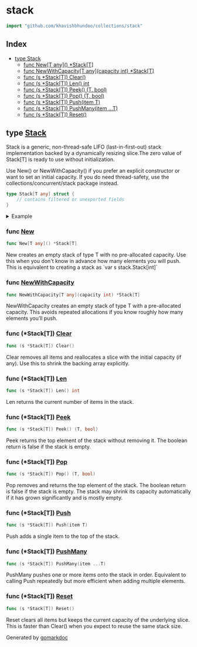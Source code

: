 <!-- Code generated by gomarkdoc. DO NOT EDIT -->

# stack

```go
import "github.com/khavishbhundoo/collections/stack"
```

## Index

- [type Stack](<#Stack>)
    - [func New\[T any\]\(\) \*Stack\[T\]](<#New>)
    - [func NewWithCapacity\[T any\]\(capacity int\) \*Stack\[T\]](<#NewWithCapacity>)
    - [func \(s \*Stack\[T\]\) Clear\(\)](<#Stack[T].Clear>)
    - [func \(s \*Stack\[T\]\) Len\(\) int](<#Stack[T].Len>)
    - [func \(s \*Stack\[T\]\) Peek\(\) \(T, bool\)](<#Stack[T].Peek>)
    - [func \(s \*Stack\[T\]\) Pop\(\) \(T, bool\)](<#Stack[T].Pop>)
    - [func \(s \*Stack\[T\]\) Push\(item T\)](<#Stack[T].Push>)
    - [func \(s \*Stack\[T\]\) PushMany\(item ...T\)](<#Stack[T].PushMany>)
    - [func \(s \*Stack\[T\]\) Reset\(\)](<#Stack[T].Reset>)


<a name="Stack"></a>
## type [Stack](<https://github.com/khavishbhundoo/collections/blob/main/stack/stack.go#L10-L13>)

Stack is a generic, non\-thread\-safe LIFO \(last\-in\-first\-out\) stack implementation backed by a dynamically resizing slice.The zero value of Stack\[T\] is ready to use without initialization.

Use New\(\) or NewWithCapacity\(\) if you prefer an explicit constructor or want to set an initial capacity. If you do need thread\-safety, use the collections/concurrent/stack package instead.

```go
type Stack[T any] struct {
    // contains filtered or unexported fields
}
```

<details><summary>Example</summary>
<p>



```go
package main

import (
        "fmt"

        "github.com/khavishbhundoo/collections/stack"
)

func main() {
        s := stack.New[int]()
        s.PushMany(1, 2)
        s.Push(3)

        s2 := stack.NewWithCapacity[int](4)
        s2.PushMany(1, 2, 3, 4)
        s2.Push(3)
        val, ok := s2.Pop()
        fmt.Println(val, ok)

        val, ok = s.Pop()
        fmt.Println(val, ok)
        fmt.Println(s.Len())
        peek, ok := s.Peek()
        fmt.Println(peek, ok)
        fmt.Println(s.Len())
        s.Pop()
        s.Pop()
        val, ok = s.Pop()
        fmt.Println(val, ok)
        peek, ok = s.Peek()
        fmt.Println(peek, ok)

        //The zero value of Stack[T] is ready to use without initialization
        var s3 stack.Stack[int]
        s3.Push(1)
        val, ok = s3.Pop()
        fmt.Println(val, ok)

}
```

#### Output

```
3 true
3 true
2
2 true
2
0 false
0 false
1 true
```

</p>
</details>

<a name="New"></a>
### func [New](<https://github.com/khavishbhundoo/collections/blob/main/stack/stack.go#L25>)

```go
func New[T any]() *Stack[T]
```

New creates an empty stack of type T with no pre\-allocated capacity. Use this when you don't know in advance how many elements you will push. This is equivalent to creating a stack as \`var s stack.Stack\[int\]\`

<a name="NewWithCapacity"></a>
### func [NewWithCapacity](<https://github.com/khavishbhundoo/collections/blob/main/stack/stack.go#L35>)

```go
func NewWithCapacity[T any](capacity int) *Stack[T]
```

NewWithCapacity creates an empty stack of type T with a pre\-allocated capacity. This avoids repeated allocations if you know roughly how many elements you’ll push.

<a name="Stack[T].Clear"></a>
### func \(\*Stack\[T\]\) [Clear](<https://github.com/khavishbhundoo/collections/blob/main/stack/stack.go#L123>)

```go
func (s *Stack[T]) Clear()
```

Clear removes all items and reallocates a slice with the initial capacity \(if any\). Use this to shrink the backing array explicitly.

<a name="Stack[T].Len"></a>
### func \(\*Stack\[T\]\) [Len](<https://github.com/khavishbhundoo/collections/blob/main/stack/stack.go#L109>)

```go
func (s *Stack[T]) Len() int
```

Len returns the current number of items in the stack.

<a name="Stack[T].Peek"></a>
### func \(\*Stack\[T\]\) [Peek](<https://github.com/khavishbhundoo/collections/blob/main/stack/stack.go#L100>)

```go
func (s *Stack[T]) Peek() (T, bool)
```

Peek returns the top element of the stack without removing it. The boolean return is false if the stack is empty.

<a name="Stack[T].Pop"></a>
### func \(\*Stack\[T\]\) [Pop](<https://github.com/khavishbhundoo/collections/blob/main/stack/stack.go#L58>)

```go
func (s *Stack[T]) Pop() (T, bool)
```

Pop removes and returns the top element of the stack. The boolean return is false if the stack is empty. The stack may shrink its capacity automatically if it has grown significantly and is mostly empty.

<a name="Stack[T].Push"></a>
### func \(\*Stack\[T\]\) [Push](<https://github.com/khavishbhundoo/collections/blob/main/stack/stack.go#L50>)

```go
func (s *Stack[T]) Push(item T)
```

Push adds a single item to the top of the stack.

<a name="Stack[T].PushMany"></a>
### func \(\*Stack\[T\]\) [PushMany](<https://github.com/khavishbhundoo/collections/blob/main/stack/stack.go#L45>)

```go
func (s *Stack[T]) PushMany(item ...T)
```

PushMany pushes one or more items onto the stack in order. Equivalent to calling Push repeatedly but more efficient when adding multiple elements.

<a name="Stack[T].Reset"></a>
### func \(\*Stack\[T\]\) [Reset](<https://github.com/khavishbhundoo/collections/blob/main/stack/stack.go#L116>)

```go
func (s *Stack[T]) Reset()
```

Reset clears all items but keeps the current capacity of the underlying slice. This is faster than Clear\(\) when you expect to reuse the same stack size.

Generated by [gomarkdoc](<https://github.com/princjef/gomarkdoc>)